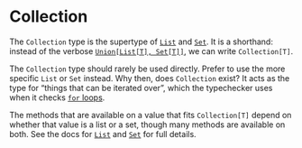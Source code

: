 # Collection

The `Collection` type is the supertype of [`List`](type_list.md) and [`Set`](type_set.md).
It is a shorthand:
instead of the verbose [`Union[List[T], Set[T]]`](types.md#union-types),
we can write `Collection[T]`.

The `Collection` type should rarely be used directly. Prefer to use the more
specific `List` or `Set` instead. Why then, does `Collection` exist? It acts as
the type for “things that can be iterated over”, which the typechecker uses when
it checks [`for` loops](syntax.md#comprehensions).

The methods that are available on a value that fits `Collection[T]` depend on
whether that value is a list or a set, though many methods are available on both.
See the docs for [`List`](type_list.md) and [`Set`](type_set.md) for full details.
